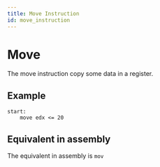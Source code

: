 ```yaml
---
title: Move Instruction
id: move_instruction
---
```


# Move

The move instruction copy some data in a register.

## Example

```
start:
    move edx <= 20
```

## Equivalent in assembly

The equivalent in assembly is ```mov```